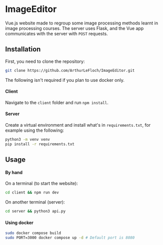 # ImageEditor

Vue.js website made to regroup some image processing methods learnt in image processing courses.
The server uses Flask, and the Vue app communicates with the server with `POST` requests.

## Installation

First, you need to clone the repository:
```bash
git clone https://github.com/ArthurLeFloch/ImageEditor.git
```

The following isn't required if you plan to use docker only.

#### Client
Navigate to the `client` folder and run `npm install`.

#### Server
Create a virtual environment and install what's in `requirements.txt`,
for example using the following:
```bash
python3 -m venv venv
pip install -r requirements.txt
```

## Usage

#### By hand

On a terminal (to start the website):
```bash
cd client && npm run dev
```

On another terminal (server):
```bash
cd server && python3 api.py
```

#### Using docker

```bash
sudo docker compose build
sudo PORT=3000 docker compose up -d # Default port is 8080
```

